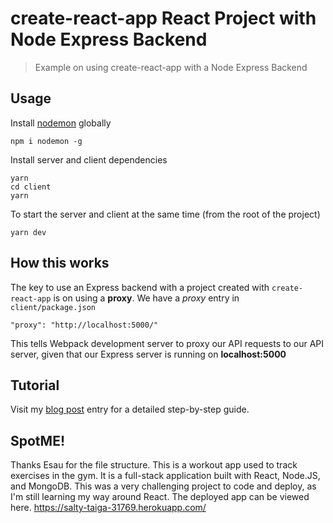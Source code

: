 # create-react-app React Project with Node Express Backend

> Example on using create-react-app with a Node Express Backend

## Usage

Install [nodemon](https://github.com/remy/nodemon) globally

```
npm i nodemon -g
```

Install server and client dependencies

```
yarn
cd client
yarn
```

To start the server and client at the same time (from the root of the project)

```
yarn dev
```

## How this works

The key to use an Express backend with a project created with `create-react-app` is on using a **proxy**. We have a _proxy_ entry in `client/package.json`

```
"proxy": "http://localhost:5000/"
```

This tells Webpack development server to proxy our API requests to our API server, given that our Express server is running on **localhost:5000**

## Tutorial

Visit my [blog post](https://esausilva.com/2017/11/14/how-to-use-create-react-app-with-a-node-express-backend-api/) entry for a detailed step-by-step guide.

## SpotME!

Thanks Esau for the file structure. This is a workout app used to track exercises in the gym. It is a full-stack application built with React, Node.JS, and MongoDB. This was a very challenging project to code and deploy, as I'm still learning my way around React. The deployed app can be viewed here. https://salty-taiga-31769.herokuapp.com/
